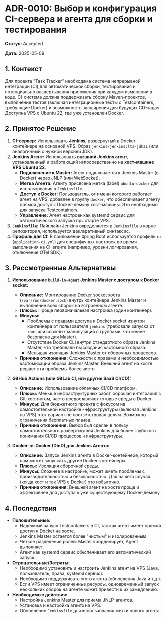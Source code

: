 # ADR-0010: Выбор и конфигурация CI-сервера и агента для сборки и тестирования

**Статус:** Accepted

**Дата:** 2025-05-09

## 1. Контекст

Для проекта "Task Tracker" необходима система непрерывной интеграции (CI) для автоматической сборки, тестирования и потенциально развертывания приложения при каждом изменении в коде. CI-система должна поддерживать сборку Maven-проектов, выполнение тестов (включая интеграционные тесты с Testcontainers, требующие Docker) и возможность расширения для будущих CD-задач. Доступна VPS с Ubuntu 22, где уже установлен Docker.

## 2. Принятое Решение

1.  **CI-сервер:** Использовать **Jenkins**, развернутый в Docker-контейнере на основной VPS. Образ `jenkins/jenkins:lts-jdk21` (или аналогичный с нужной версией JDK).
2.  **Jenkins Агент:** Использовать **внешний Jenkins агент**, установленный и работающий непосредственно на **хост-машине VPS Ubuntu 22**.
    *   **Подключение к Master:** Агент подключается к Jenkins Master (в Docker) через JNLP (или WebSocket).
    *   **Метка Агента:** Агенту присвоена метка (label) `ubuntu-docker` для использования в `Jenkinsfile`.
    *   **Доступ к Docker:** Пользователь, от имени которого работает агент на VPS, добавлен в группу `docker`, что обеспечивает агенту прямой доступ к Docker-демону хост-машины. Это необходимо для запуска Testcontainers.
    *   **Управление:** Агент настроен как systemd сервис для автоматического запуска при старте VPS.
3.  **`Jenkinsfile`:** Пайплайн Jenkins определяется в `Jenkinsfile` в корне репозитория, используется декларативный синтаксис.
4.  **Профиль для CI:** В приложении Spring Boot используется профиль `ci` (`application-ci.yml`) для специфичных настроек во время выполнения на CI-агенте (например, уровни логирования, отключение OTel SDK).

## 3. Рассмотренные Альтернативы

1.  **Использование `build-in-agent` Jenkins Master с доступом к Docker socket:**
    *   **Описание:** Монтирование Docker socket хоста (`/var/run/docker.sock`) внутрь контейнера Jenkins Master и выполнение всех сборок на встроенном агенте.
    *   **Плюсы:** Проще первоначальная настройка (один контейнер).
    *   **Минусы:**
        *   Проблемы с правами доступа к Docker socket изнутри контейнера от пользователя `jenkins` (требовали запуска от `root` или сложных манипуляций с группами, что менее безопасно для Master).
        *   Отсутствие Docker CLI внутри стандартного образа Jenkins Master, что требовало бы создания кастомного образа.
        *   Меньшая изоляция Jenkins Master от сборочных процессов.
    *   **Причина отклонения:** Сложности с правами и необходимостью кастомизации образа Jenkins Master. Внешний агент на хосте решает эти проблемы более чисто.

2.  **GitHub Actions (или GitLab CI, или другие SaaS CI/CD):**
    *   **Описание:** Использование облачных CI/CD платформ.
    *   **Плюсы:** Меньше инфраструктурных забот, хорошая интеграция с Git-хостингом, часто предоставляют готовые среды с Docker.
    *   **Минусы:** Для бюджетного проекта с фокусом на самостоятельной настройке инфраструктуры (включая Jenkins на VPS) этот вариант не соответствовал целям. Возможны ограничения бесплатных планов.
    *   **Причина отклонения:** Выбор был сделан в пользу самостоятельного развертывания Jenkins для более глубокого понимания CI/CD процессов и инфраструктуры.

3.  **Docker-in-Docker (DinD) для Jenkins Агента:**
    *   **Описание:** Запуск Jenkins агента в Docker-контейнере, который сам может запускать другие Docker-контейнеры.
    *   **Плюсы:** Изоляция сборочной среды.
    *   **Минусы:** Сложнее в настройке, может иметь проблемы с производительностью и безопасностью. Для нашего случая (когда хост и так VPS с Docker) это избыточно.
    *   **Причина отклонения:** Внешний агент на хосте проще и эффективнее для доступа к уже существующему Docker-демону.

## 4. Последствия

*   **Положительные:**
    *   Надежный запуск Testcontainers в CI, так как агент имеет прямой доступ к Docker на хосте.
    *   Jenkins Master остается более "чистым" и изолированным.
    *   Четкое разделение ролей: Master координирует, Agent выполняет.
    *   Агент как systemd сервис обеспечивает его автоматический запуск.
*   **Отрицательные/Затраты:**
    *   Необходимо установить и настроить Jenkins агент на VPS (Java, пользователь, права, systemd сервис).
    *   Необходимо поддерживать этого агента (обновления Java и т.д.).
    *   Если VPS имеет ограниченные ресурсы, одновременный запуск нескольких сборок на агенте может привести к их замедлению.
*   **Необходимые действия:**
    *   Настройка Jenkins Master для приема JNLP-агентов.
    *   Установка и настройка агента на VPS.
    *   Обновление `Jenkinsfile` для использования метки нового агента.